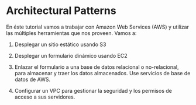 # Architectural Patterns
En éste tutorial vamos a trabajar con Amazon Web Services (AWS) y utilizar las múltiples herramientas que nos proveen.
Vamos a: 
1. Desplegar un sitio estático usando S3

2. Desplegar un formulario dinámico usando EC2

3. Enlazar el formulario a una base de datos relacional o no-relacional, para almacenar y traer los datos almacenados. Use servicios de base de datos de AWS.

4. Configurar un VPC para gestionar la seguridad y los permisos de acceso a sus servidores.

